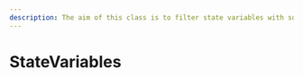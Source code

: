 ```yaml
---
description: The aim of this class is to filter state variables with some properties.
---
```


# StateVariables

